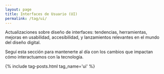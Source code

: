 ```yaml
---
layout: page
title: Interfaces de Usuario (UI)
permalink: /tag/ui/
---
```


Actualizaciones sobre diseño de interfaces: tendencias, herramientas, mejoras en usabilidad, accesibilidad, y lanzamientos relevantes en el mundo del diseño digital.

Seguí esta sección para mantenerte al día con los cambios que impactan cómo interactuamos con la tecnología.

{% include tag-posts.html tag_name='ui' %}
